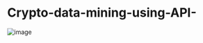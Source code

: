 # Crypto-data-mining-using-API-
![image](https://github.com/user-attachments/assets/ed5648e1-7317-4852-8c27-e79247b0433e)
